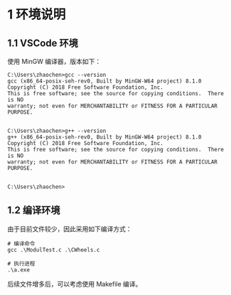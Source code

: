 # 1 环境说明

## 1.1 VSCode 环境
使用 MinGW 编译器，版本如下：
```shell
C:\Users\zhaochen>gcc --version
gcc (x86_64-posix-seh-rev0, Built by MinGW-W64 project) 8.1.0
Copyright (C) 2018 Free Software Foundation, Inc.
This is free software; see the source for copying conditions.  There is NO
warranty; not even for MERCHANTABILITY or FITNESS FOR A PARTICULAR PURPOSE.


C:\Users\zhaochen>g++ --version
g++ (x86_64-posix-seh-rev0, Built by MinGW-W64 project) 8.1.0
Copyright (C) 2018 Free Software Foundation, Inc.
This is free software; see the source for copying conditions.  There is NO
warranty; not even for MERCHANTABILITY or FITNESS FOR A PARTICULAR PURPOSE.


C:\Users\zhaochen>
```

## 1.2 编译环境
由于目前文件较少，因此采用如下编译方式：
```shell
# 编译命令
gcc .\ModulTest.c .\CWheels.c

# 执行进程
.\a.exe
```
后续文件增多后，可以考虑使用 Makefile 编译。

